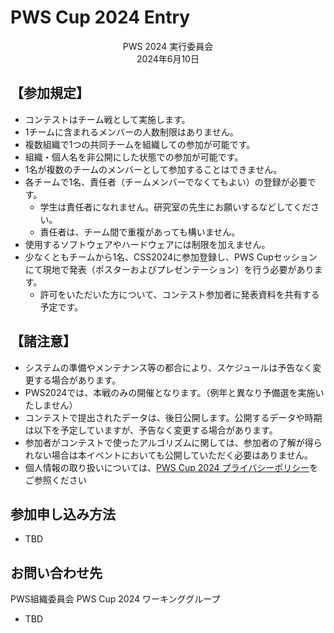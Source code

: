 # PWS Cup 2024 Entry

<div align="center">
PWS 2024 実行委員会
<br>
2024年6月10日
</div>

## 【参加規定】
- コンテストはチーム戦として実施します。
- 1チームに含まれるメンバーの人数制限はありません。
- 複数組織で1つの共同チームを組織しての参加が可能です。
- 組織・個人名を非公開にした状態での参加が可能です。
- 1名が複数のチームのメンバーとして参加することはできません。
- 各チームで1名、責任者（チームメンバーでなくてもよい）の登録が必要です。
    - 学生は責任者になれません。研究室の先生にお願いするなどしてください。
    - 責任者は、チーム間で重複があっても構いません。
- 使用するソフトウェアやハードウェアには制限を加えません。
- 少なくともチームから1名、CSS2024に参加登録し、PWS Cupセッションにて現地で発表（ポスターおよびプレゼンテーション）を行う必要があります。
    - 許可をいただいた方について、コンテスト参加者に発表資料を共有する予定です。

## 【諸注意】
- システムの準備やメンテナンス等の都合により、スケジュールは予告なく変更する場合があります。
- PWS2024では、本戦のみの開催となります。（例年と異なり予備選を実施いたしません）
- コンテストで提出されたデータは、後日公開します。公開するデータや時期は以下を予定していますが、予告なく変更する場合があります。
- 参加者がコンテストで使ったアルゴリズムに関しては、参加者の了解が得られない場合は本イベントにおいても公開していただく必要はありません。
- 個人情報の取り扱いについては、[PWS Cup 2024 プライバシーポリシー](./privacy_policy.html)をご参照ください

## 参加申し込み方法
- TBD

## お問い合わせ先
PWS組織委員会 PWS Cup 2024 ワーキンググループ
- TBD
